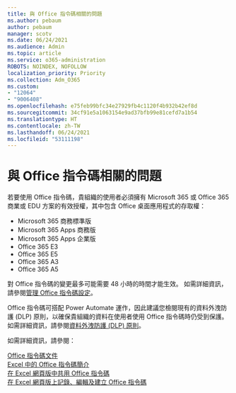 ```yaml
---
title: 與 Office 指令碼相關的問題
ms.author: pebaum
author: pebaum
manager: scotv
ms.date: 06/24/2021
ms.audience: Admin
ms.topic: article
ms.service: o365-administration
ROBOTS: NOINDEX, NOFOLLOW
localization_priority: Priority
ms.collection: Adm_O365
ms.custom:
- "12064"
- "9006408"
ms.openlocfilehash: e75feb99bfc34e27929fb4c1120f4b932b42ef8d
ms.sourcegitcommit: 34cf91e5a1063154e9ad37bfb99e81cefd7a1b54
ms.translationtype: HT
ms.contentlocale: zh-TW
ms.lasthandoff: 06/24/2021
ms.locfileid: "53111198"
---
```

# <a name="issues-related-to-office-scripts"></a>與 Office 指令碼相關的問題

若要使用 Office 指令碼，貴組織的使用者必須擁有 Microsoft 365 或 Office 365 商業或 EDU 方案的有效授權，其中包含 Office 桌面應用程式的存取權：

- Microsoft 365 商務標準版
- Microsoft 365 Apps 商務版
- Microsoft 365 Apps 企業版
- Office 365 E3
- Office 365 E5
- Office 365 A3
- Office 365 A5

對 Office 指令碼的變更最多可能需要 48 小時的時間才能生效。 如需詳細資訊，請參閱[管理 Office 指令碼設定](/microsoft-365/admin/manage/manage-office-scripts-settings)。

Office 指令碼可搭配 Power Automate 運作，因此建議您檢閱現有的資料外洩防護 (DLP) 原則，以確保貴組織的資料在使用者使用 Office 指令碼時仍受到保護。 如需詳細資訊，請參閱[資料外洩防護 (DLP) 原則](/power-automate/prevent-data-loss)。

如需詳細資訊，請參閱：

[Office 指令碼文件](/office/dev/scripts/)<br/>
[Excel 中的 Office 指令碼簡介](https://support.microsoft.com/office/introduction-to-office-scripts-in-excel-9fbe283d-adb8-4f13-a75b-a81c6baf163a)<br/>
[在 Excel 網頁版中共用 Office 指令碼](https://support.microsoft.com/office/sharing-office-scripts-in-excel-for-the-web-226eddbc-3a44-4540-acfe-fccda3d1122b)<br/>
[在 Excel 網頁版上記錄、編輯及建立 Office 指令碼](/office/dev/scripts/tutorials/excel-tutorial)